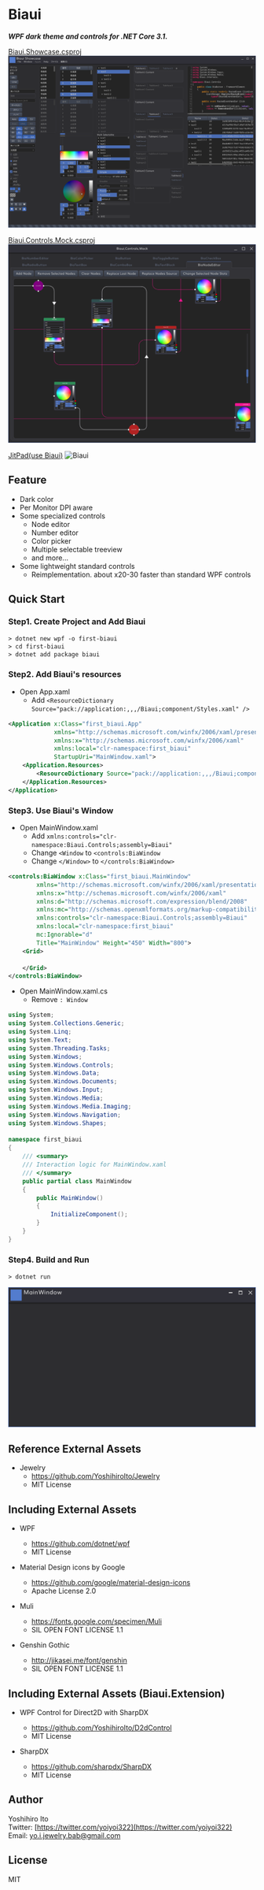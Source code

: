 # Biaui

***WPF dark theme and controls for .NET Core 3.1.***

[Biaui.Showcase.csproj](https://github.com/YoshihiroIto/Biaui/tree/master/Biaui/source/Biaui.Showcase)
![Biaui.Showcase.csproj](biaui.png)

[Biaui.Controls.Mock.csproj](https://github.com/YoshihiroIto/Biaui/tree/master/Biaui/source/Biaui.Controls.Mock)
![Biaui.Controls.Mock.csproj](biaui2.png)

[JitPad(use Biaui)](https://github.com/YoshihiroIto/JitPad)
![Biaui](https://github.com/YoshihiroIto/JitPad/raw/master/JitPad.gif)



## Feature

* Dark color
* Per Monitor DPI aware
* Some specialized controls
    * Node editor
    * Number editor
    * Color picker
    * Multiple selectable treeview
    * and more...
* Some lightweight standard controls
    * Reimplementation. about x20-30 faster than standard WPF controls



## Quick Start

### Step1. Create Project and Add Biaui
```
> dotnet new wpf -o first-biaui
> cd first-biaui
> dotnet add package biaui
```


### Step2. Add Biaui's resources

- Open App.xaml
    - Add ```<ResourceDictionary Source="pack://application:,,,/Biaui;component/Styles.xaml" />```

```xml
<Application x:Class="first_biaui.App"
             xmlns="http://schemas.microsoft.com/winfx/2006/xaml/presentation"
             xmlns:x="http://schemas.microsoft.com/winfx/2006/xaml"
             xmlns:local="clr-namespace:first_biaui"
             StartupUri="MainWindow.xaml">
    <Application.Resources>
        <ResourceDictionary Source="pack://application:,,,/Biaui;component/Styles.xaml" />
    </Application.Resources>
</Application>
```

### Step3. Use Biaui's Window

- Open MainWindow.xaml
    - Add ```xmlns:controls="clr-namespace:Biaui.Controls;assembly=Biaui"```
    - Change ```<Window``` to ```<controls:BiaWindow```
    - Change ```</Window>``` to ```</controls:BiaWindow>```

```xml
<controls:BiaWindow x:Class="first_biaui.MainWindow"
        xmlns="http://schemas.microsoft.com/winfx/2006/xaml/presentation"
        xmlns:x="http://schemas.microsoft.com/winfx/2006/xaml"
        xmlns:d="http://schemas.microsoft.com/expression/blend/2008"
        xmlns:mc="http://schemas.openxmlformats.org/markup-compatibility/2006"
        xmlns:controls="clr-namespace:Biaui.Controls;assembly=Biaui"
        xmlns:local="clr-namespace:first_biaui"
        mc:Ignorable="d"
        Title="MainWindow" Height="450" Width="800">
    <Grid>

    </Grid>
</controls:BiaWindow>
```

- Open MainWindow.xaml.cs
    - Remove ```: Window```

```C#
using System;
using System.Collections.Generic;
using System.Linq;
using System.Text;
using System.Threading.Tasks;
using System.Windows;
using System.Windows.Controls;
using System.Windows.Data;
using System.Windows.Documents;
using System.Windows.Input;
using System.Windows.Media;
using System.Windows.Media.Imaging;
using System.Windows.Navigation;
using System.Windows.Shapes;

namespace first_biaui
{
    /// <summary>
    /// Interaction logic for MainWindow.xaml
    /// </summary>
    public partial class MainWindow
    {
        public MainWindow()
        {
            InitializeComponent();
        }
    }
}
```

### Step4. Build and Run
```
> dotnet run
```
![Biaui](first-window.png)




## Reference External Assets

* Jewelry
    * https://github.com/YoshihiroIto/Jewelry
    * MIT License


## Including External Assets

* WPF
    * https://github.com/dotnet/wpf
    * MIT License

* Material Design icons by Google
    * https://github.com/google/material-design-icons
    * Apache License 2.0

* Muli
    * https://fonts.google.com/specimen/Muli
    * SIL OPEN FONT LICENSE 1.1

* Genshin Gothic
    * http://jikasei.me/font/genshin
    * SIL OPEN FONT LICENSE 1.1

## Including External Assets (Biaui.Extension)

* WPF Control for Direct2D with SharpDX
    * https://github.com/YoshihiroIto/D2dControl
    * MIT License

* SharpDX
    * https://github.com/sharpdx/SharpDX
    * MIT License


## Author

Yoshihiro Ito  
Twitter: [https://twitter.com/yoiyoi322](https://twitter.com/yoiyoi322)  
Email: yo.i.jewelry.bab@gmail.com  


## License

MIT

